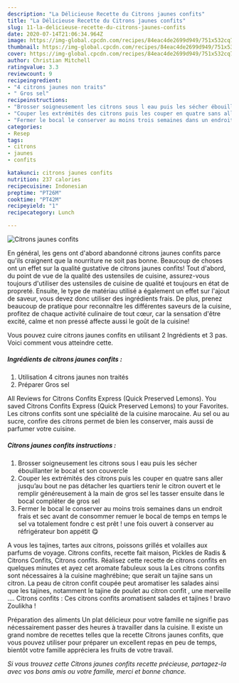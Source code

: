 ```yaml
---
description: "La Délicieuse Recette du Citrons jaunes confits"
title: "La Délicieuse Recette du Citrons jaunes confits"
slug: 11-la-delicieuse-recette-du-citrons-jaunes-confits
date: 2020-07-14T21:06:34.964Z
image: https://img-global.cpcdn.com/recipes/84eac4de2699d949/751x532cq70/citrons-jaunes-confits-photo-principale-de-la-recette.jpg
thumbnail: https://img-global.cpcdn.com/recipes/84eac4de2699d949/751x532cq70/citrons-jaunes-confits-photo-principale-de-la-recette.jpg
cover: https://img-global.cpcdn.com/recipes/84eac4de2699d949/751x532cq70/citrons-jaunes-confits-photo-principale-de-la-recette.jpg
author: Christian Mitchell
ratingvalue: 3.3
reviewcount: 9
recipeingredient:
- "4 citrons jaunes non traits"
- " Gros sel"
recipeinstructions:
- "Brosser soigneusement les citrons sous l eau puis les sécher ébouillanter le bocal et son couvercle"
- "Couper les extrémités des citrons puis les couper en quatre sans aller jusqu’au bout ne pas détacher les quartiers tenir le citron ouvert et le remplir généreusement à la main de gros sel les tasser ensuite dans le bocal compléter de gros sel"
- "Fermer le bocal le conserver au moins trois semaines dans un endroit frais et sec avant de consommer remuer le bocal de temps en temps le sel va totalement fondre c est prêt ! une fois ouvert à conserver au réfrigérateur bon appétit 😋"
categories:
- Resep
tags:
- citrons
- jaunes
- confits

katakunci: citrons jaunes confits 
nutrition: 237 calories
recipecuisine: Indonesian
preptime: "PT26M"
cooktime: "PT42M"
recipeyield: "1"
recipecategory: Lunch

---
```



![Citrons jaunes confits](https://img-global.cpcdn.com/recipes/84eac4de2699d949/751x532cq70/citrons-jaunes-confits-photo-principale-de-la-recette.jpg)

En général, les gens ont d'abord abandonné citrons jaunes confits parce qu'ils craignent que la nourriture ne soit pas bonne. Beaucoup de choses ont un effet sur la qualité gustative de citrons jaunes confits! Tout d'abord, du point de vue de la qualité des ustensiles de cuisine, assurez-vous toujours d'utiliser des ustensiles de cuisine de qualité et toujours en état de propreté. Ensuite, le type de matériau utilisé a également un effet sur l'ajout de saveur, vous devez donc utiliser des ingrédients frais. De plus, prenez beaucoup de pratique pour reconnaître les différentes saveurs de la cuisine, profitez de chaque activité culinaire de tout cœur, car la sensation d'être excité, calme et non pressé affecte aussi le goût de la cuisine!

<!--inarticleads1-->

Vous pouvez cuire citrons jaunes confits en utilisant 2 Ingrédients et 3 pas. Voici comment vous atteindre cette.

##### Ingrédients de citrons jaunes confits :

1. Utilisation 4 citrons jaunes non traités
1. Préparer  Gros sel


All Reviews for Citrons Confits Express (Quick Preserved Lemons). You saved Citrons Confits Express (Quick Preserved Lemons) to your Favorites. Les citrons confits sont une spécialité de la cuisine marocaine. Au sel ou au sucre, confire des citrons permet de bien les conserver, mais aussi de parfumer votre cuisine. 

<!--inarticleads2-->

##### Citrons jaunes confits instructions :

1. Brosser soigneusement les citrons sous l eau puis les sécher ébouillanter le bocal et son couvercle
1. Couper les extrémités des citrons puis les couper en quatre sans aller jusqu’au bout ne pas détacher les quartiers tenir le citron ouvert et le remplir généreusement à la main de gros sel les tasser ensuite dans le bocal compléter de gros sel
1. Fermer le bocal le conserver au moins trois semaines dans un endroit frais et sec avant de consommer remuer le bocal de temps en temps le sel va totalement fondre c est prêt ! une fois ouvert à conserver au réfrigérateur bon appétit 😋


A vous les tajines, tartes aux citrons, poissons grillés et volailles aux parfums de voyage. Citrons confits, recette fait maison, Pickles de Radis &amp; Citrons Confits, Citrons confits. Réalisez cette recette de citrons confits en quelques minutes et ayez cet aromate fabuleux sous la Les citrons confits sont nécessaires à la cuisine maghrébine; que serait un tajine sans un citron. La peau de citron confit coupée peut aromatiser les salades ainsi que les tajines, notamment le tajine de poulet au citron confit , une merveille …. Citrons confits : Ces citrons confits aromatisent salades et tajines ! bravo Zoulikha ! 

<!--inarticleads1-->

<p>
Préparation des aliments Un plat délicieux pour votre famille ne signifie pas nécessairement passer des heures à travailler dans la cuisine. Il existe un grand nombre de recettes telles que la recette Citrons jaunes confits, que vous pouvez utiliser pour préparer un excellent repas en peu de temps, bientôt votre famille appréciera les fruits de votre travail.
</p>

<p>
<i>Si vous trouvez cette Citrons jaunes confits recette précieuse, partagez-la avec vos bons amis ou votre famille, merci et bonne chance.</i>
</p>
